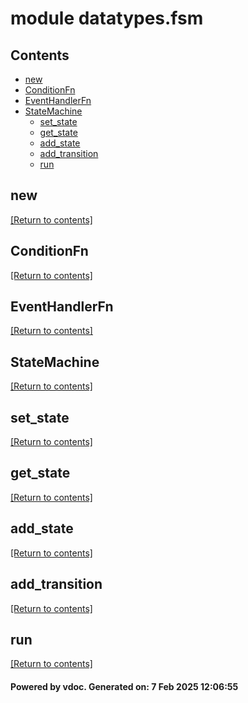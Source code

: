 # module datatypes.fsm


## Contents
- [new](#new)
- [ConditionFn](#ConditionFn)
- [EventHandlerFn](#EventHandlerFn)
- [StateMachine](#StateMachine)
  - [set_state](#set_state)
  - [get_state](#get_state)
  - [add_state](#add_state)
  - [add_transition](#add_transition)
  - [run](#run)

## new
[[Return to contents]](#Contents)

## ConditionFn
[[Return to contents]](#Contents)

## EventHandlerFn
[[Return to contents]](#Contents)

## StateMachine
[[Return to contents]](#Contents)

## set_state
[[Return to contents]](#Contents)

## get_state
[[Return to contents]](#Contents)

## add_state
[[Return to contents]](#Contents)

## add_transition
[[Return to contents]](#Contents)

## run
[[Return to contents]](#Contents)

#### Powered by vdoc. Generated on: 7 Feb 2025 12:06:55
